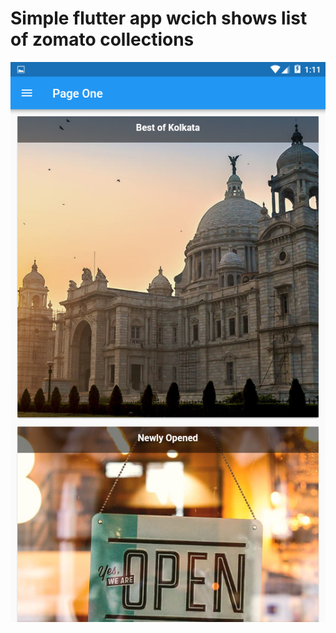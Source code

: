 # Simple flutter app wcich shows list of zomato collections

![Screenshot](https://github.com/AshutoshChakraborty/basic_material_flutter_app/blob/master/Screenshot_2019-06-10-01-11-46.png)
